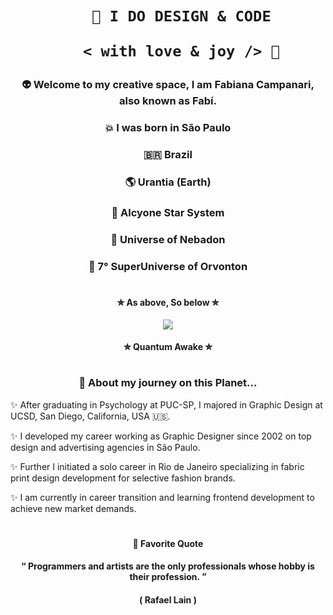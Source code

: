 <h1 align="center">  
    
        🎨 I DO DESIGN & CODE 
    
        < with love & joy /> 🤎 
    
</h1>


### <p align="center"> 👽 Welcome to my creative space, I am Fabiana Campanari, also known as Fabí. </p>

###  <p align="center"> 💥  I was born in São Paulo </p> 

###  <p align="center"> 🇧🇷  Brazil </P>

###  <p align="center"> 🌎  Urantia (Earth) </p>

###  <p align="center"> 💫  Alcyone Star System </p>

###  <p align="center"> 🔅  Universe of Nebadon </p>

###  <p align="center"> 🔆  7° SuperUniverse of Orvonton </p>
 
#

#### <p align="center"> ✮ As above, So below ✮ </p>
   
<p align="center">
  <img src="https://user-images.githubusercontent.com/113218619/207962226-673d57ec-c076-47c4-8f8a-c1e57e834f6f.gif" />

#### <p align="center"> ✮ Quantum Awake ✮ </p> 

#
                
### <p align="center"> 🚀 About my journey on this Planet...  </p>

✨ After graduating in Psychology at PUC-SP, I majored in Graphic Design at UCSD, San Diego, California, USA 🇺🇸.

✨ I developed my career working as Graphic Designer since 2002 on top design and advertising agencies in São Paulo.

✨ Further I initiated a solo career in Rio de Janeiro specializing in fabric print design development for selective fashion brands.

✨ I am currently in career transition and learning frontend development to achieve new market demands.

#

#### <p align="center">  🌟 Favorite Quote   
 
#### <p align="center"> “ Programmers and artists are the only professionals whose hobby is their profession. ”

#### <p align="center"> ( Rafael Lain ) 




 
 
